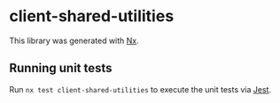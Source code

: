 # client-shared-utilities

This library was generated with [Nx](https://nx.dev).

## Running unit tests

Run `nx test client-shared-utilities` to execute the unit tests via [Jest](https://jestjs.io).
